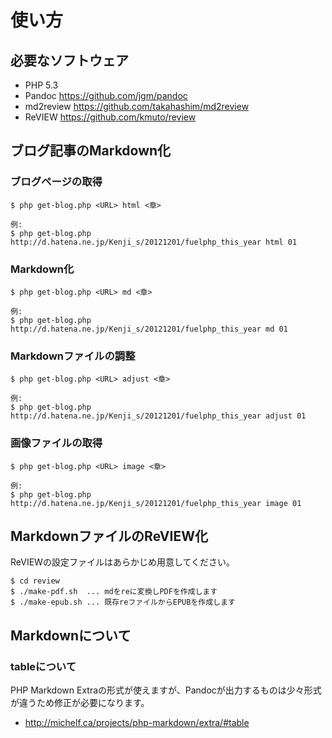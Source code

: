 # 使い方

## 必要なソフトウェア

- PHP 5.3
- Pandoc https://github.com/jgm/pandoc
- md2review https://github.com/takahashim/md2review
- ReVIEW https://github.com/kmuto/review

## ブログ記事のMarkdown化

### ブログページの取得

	$ php get-blog.php <URL> html <章>

	例:
	$ php get-blog.php http://d.hatena.ne.jp/Kenji_s/20121201/fuelphp_this_year html 01

### Markdown化

	$ php get-blog.php <URL> md <章>

	例:
	$ php get-blog.php http://d.hatena.ne.jp/Kenji_s/20121201/fuelphp_this_year md 01

### Markdownファイルの調整

	$ php get-blog.php <URL> adjust <章>

	例:
	$ php get-blog.php http://d.hatena.ne.jp/Kenji_s/20121201/fuelphp_this_year adjust 01

### 画像ファイルの取得

	$ php get-blog.php <URL> image <章>

	例:
	$ php get-blog.php http://d.hatena.ne.jp/Kenji_s/20121201/fuelphp_this_year image 01

## MarkdownファイルのReVIEW化

ReVIEWの設定ファイルはあらかじめ用意してください。

	$ cd review
	$ ./make-pdf.sh  ... mdをreに変換しPDFを作成します
	$ ./make-epub.sh ... 既存reファイルからEPUBを作成します

## Markdownについて

### tableについて

PHP Markdown Extraの形式が使えますが、Pandocが出力するものは少々形式が違うため修正が必要になります。

- http://michelf.ca/projects/php-markdown/extra/#table

